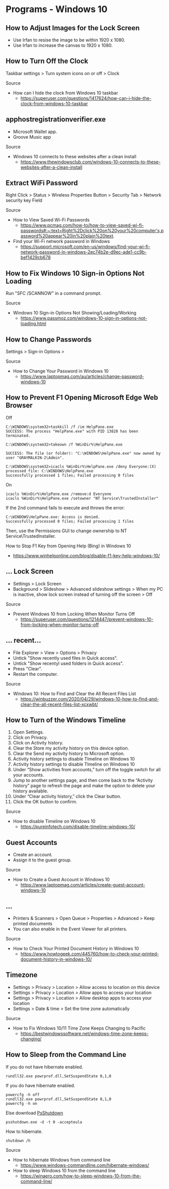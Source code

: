 # Programs - Windows 10

## How to Adjust Images for the Lock Screen

- Use Irfan to resise the image to be within 1920 x 1080.
- Use Irfan to increase the canvas to 1920 x 1080.

## How to Turn Off the Clock

Taskbar settings > Turn system icons on or off > Clock

Source

* How can I hide the clock from Windows 10 taskbar
  * https://superuser.com/questions/1417624/how-can-i-hide-the-clock-from-windows-10-taskbar

## apphostregistrationverifier.exe

* Microsoft Wallet app.
* Groove Music app

Source

* Windows 10 connects to these websites after a clean install
  * https://www.thewindowsclub.com/windows-10-connects-to-these-websites-after-a-clean-install

## Extract WiFi Password

Right Click > Status > Wireless Properties Button > Security Tab > Network security key Field

Source

* How to View Saved Wi-Fi Passwords
  * https://www.pcmag.com/how-to/how-to-view-saved-wi-fi-passwords#:~:text=Right%2Dclick%20on%20your%20computer's,password%20appear%20in%20plain%20text.
* Find your Wi-Fi network password in Windows
  * https://support.microsoft.com/en-us/windows/find-your-wi-fi-network-password-in-windows-2ec74b2e-d9ec-ade1-cc9b-bef1429cb678

## How to Fix Windows 10 Sign-in Options Not Loading

Run "SFC /SCANNOW" in a command prompt.

Source

* Windows 10 Sign-in Options Not Showing/Loading/Working
  * https://www.passmoz.com/windows-10-sign-in-options-not-loading.html

## How to Change Passwords

Settings > Sign-in Options >

Source

* How to Change Your Password in Windows 10
  * https://www.laptopmag.com/au/articles/change-password-windows-10

## How to Prevent F1 Opening Microsoft Edge Web Browser

Off

```
C:\WINDOWS\system32>taskkill /f /im HelpPane.exe
SUCCESS: The process "HelpPane.exe" with PID 13828 has been terminated.

C:\WINDOWS\system32>takeown /f %WinDir%\HelpPane.exe

SUCCESS: The file (or folder): "C:\WINDOWS\HelpPane.exe" now owned by user "GRAYMALKIN-2\Admin".

C:\WINDOWS\system32>icacls %WinDir%\HelpPane.exe /deny Everyone:(X)
processed file: C:\WINDOWS\HelpPane.exe
Successfully processed 1 files; Failed processing 0 files
```

On

```
icacls %WinDir%\HelpPane.exe /remove:d Everyone
icacls %WinDir%\HelpPane.exe /setowner "NT Service\TrustedInstaller"
```

If the 2nd command fails to execute and throws the error:

```
C:\WINDOWS\HelpPane.exe: Access is denied.
Successfully processed 0 files; Failed processing 1 files
```

Then, use the Permissions GUI to change ownership to NT Service\TrustedInstaller.

How to Stop F1 Key from Opening Help (Bing) in Windows 10
- https://www.winhelponline.com/blog/disable-f1-key-help-windows-10/

## ... Lock Screen

- Settings > Lock Screen
- Background > Slideshow > Advanced slideshow settings > When my PC is inactive, show lock screen instead of turning off the screen > Off

Source

- Prevent Windows 10 from Locking When Monitor Turns Off
  - https://superuser.com/questions/1214447/prevent-windows-10-from-locking-when-monitor-turns-off

## ... recent...

- File Explorer > View > Options > Privacy
- Untick "Show recently used files in Quick access".
- Untick "Show recentyl used folders in Quick access".
- Press "Clear".
- Restart the computer.

Source

- Windows 10: How to Find and Clear the All Recent Files List
  - https://winbuzzer.com/2020/04/29/windows-10-how-to-find-and-clear-the-all-recent-files-list-xcxwbt/

## How to Turn of the Windows Timeline

1. Open Settings.
1. Click on Privacy.
1. Click on Activity history.
1. Clear the Store my activity history on this device option.
1. Clear the Send my activity history to Microsoft option.
1. Activity history settings to disable TImeline on Windows 10
1. Activity history settings to disable TImeline on Windows 10
1. Under “Show activities from accounts,” turn off the toggle switch for all your accounts.
1. Jump to another settings page, and then come back to the “Activity history” page to refresh the page and make the option to delete your history available.
1. Under “Clear activity history,” click the Clear button.
1. Click the OK button to confirm.

Source

- How to disable Timeline on Windows 10
  - https://pureinfotech.com/disable-timeline-windows-10/

## Guest Accounts

- Create an account.
- Assign it to the guest group.

Source

- How to Create a Guest Account in Windows 10
  - https://www.laptopmag.com/articles/create-guest-account-windows-10

## ...

- Printers & Scanners > Open Queue > Properties > Advanced > Keep printed documents
- You can also enable in the Event Viewer for all printers.

Source

- How to Check Your Printed Document History in Windows 10
  - https://www.howtogeek.com/445760/how-to-check-your-printed-document-history-in-windows-10/

## Timezone

- Settings > Privacy > Location > Allow access to location on this device
- Settings > Privacy > Location > Allow apps to access your location
- Settings > Privacy > Location > Allow desktop apps to access your location
- Settings > Date & time > Set the time zone automatically

Source

- How to Fix Windows 10/11 Time Zone Keeps Changing to Pacific
  - https://bestwindowssoftware.net/windows-time-zone-keeps-changing/ 

## How to Sleep from the Command Line

If you do not have hibernate enabled.

```
rundll32.exe powrprof.dll,SetSuspendState 0,1,0
```

If you do have hibernate enabled.

```
powercfg -h off
rundll32.exe powrprof.dll,SetSuspendState 0,1,0
powercfg -h on
```

Else download [PsShutdown](http://technet.microsoft.com/en-us/sysinternals/bb897541.aspx)

```
psshutdown.exe -d -t 0 -accepteula
```

How to hibernate.

```
shutdown /h
```

Source

- How to hibernate Windows from command line
  - https://www.windows-commandline.com/hibernate-windows/
- How to sleep Windows 10 from the command line
  - https://winaero.com/how-to-sleep-windows-10-from-the-command-line/
